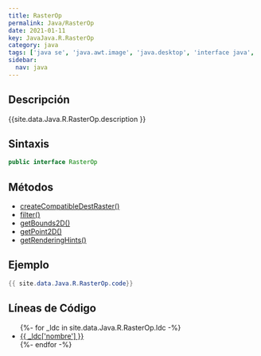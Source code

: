 ```yaml
---
title: RasterOp
permalink: Java/RasterOp
date: 2021-01-11
key: JavaJava.R.RasterOp
category: java
tags: ['java se', 'java.awt.image', 'java.desktop', 'interface java', 'Java 1.0']
sidebar: 
  nav: java
---
```


## Descripción
{{site.data.Java.R.RasterOp.description }}

## Sintaxis
~~~java
public interface RasterOp
~~~

## Métodos
* [createCompatibleDestRaster()](/Java/RasterOp/createCompatibleDestRaster)
* [filter()](/Java/RasterOp/filter)
* [getBounds2D()](/Java/RasterOp/getBounds2D)
* [getPoint2D()](/Java/RasterOp/getPoint2D)
* [getRenderingHints()](/Java/RasterOp/getRenderingHints)

## Ejemplo
~~~java
{{ site.data.Java.R.RasterOp.code}}
~~~

## Líneas de Código
<ul>
{%- for _ldc in site.data.Java.R.RasterOp.ldc -%}
   <li>
       <a href="{{_ldc['url'] }}">{{ _ldc['nombre'] }}</a>
   </li>
{%- endfor -%}
</ul>
